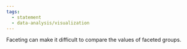 ```yaml
---
tags:
  - statement
  - data-analysis/visualization
---
```

Faceting can make it difficult to compare the values of faceted groups.